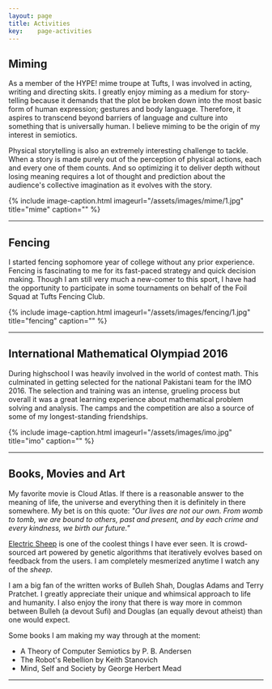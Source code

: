 ```yaml
---
layout: page
title: Activities
key:    page-activities
---
```

## Miming
As a member of the HYPE! mime troupe at Tufts, I was involved in acting, writing and directing skits. I greatly enjoy miming as a medium for story-telling because it demands that the plot be broken down into the most basic form of human expression; gestures and body language. Therefore, it aspires to transcend beyond barriers of language and culture into something that is universally human. I believe miming to be the origin of my interest in semiotics.

Physical storytelling is also an extremely interesting challenge to tackle. When a story is made purely out of the perception of physical actions, each and every one of them counts. And so optimizing it to deliver depth without losing meaning requires a lot of thought and prediction about the audience's collective imagination as it evolves with the story. 

{% include image-caption.html imageurl="/assets/images/mime/1.jpg" title="mime" caption="" %}

---

## Fencing

I started fencing sophomore year of college without any prior experience. Fencing is fascinating to me for its fast-paced strategy and quick decision making. Though I am still very much a new-comer to this sport, I have had the opportunity to participate in some tournaments on behalf of the Foil Squad at Tufts Fencing Club.

{% include image-caption.html imageurl="/assets/images/fencing/1.jpg" title="fencing" caption="" %}

---

## International Mathematical Olympiad 2016

During highschool I was heavily involved in the world of contest math. This culminated in getting selected for the national Pakistani team for the IMO 2016. The selection and training was an intense, grueling process but overall it was a great learning experience about mathematical problem solving and analysis. The camps and the competition are also a source of some of my longest-standing friendships.

{% include image-caption.html imageurl="/assets/images/imo.jpg" title="imo" caption="" %}

----

## Books, Movies and Art
My favorite movie is Cloud Atlas. If there is a reasonable answer to the meaning of life, the universe and everything then it is definitely in there somewhere. My bet is on this quote: *"Our lives are not our own. From womb to tomb, we are bound to others, past and present, and by each crime and every kindness, we birth our future."*

[Electric Sheep](https://electricsheep.org/) is one of the coolest things I have ever seen. It is crowd-sourced art powered by genetic algorithms that iteratively evolves based on feedback from the users. I am completely mesmerized anytime I watch any of the *sheep*.

I am a big fan of the written works of Bulleh Shah, Douglas Adams and Terry Pratchet. I greatly appreciate their unique and whimsical approach to life and humanity. I also enjoy the irony that there is way more in common between Bulleh (a devout Sufi) and Douglas (an equally devout atheist) than one would expect.

Some books I am making my way through at the moment:
* A Theory of Computer Semiotics by P. B. Andersen
* The Robot's Rebellion by Keith Stanovich
* Mind, Self and Society by George Herbert Mead

---